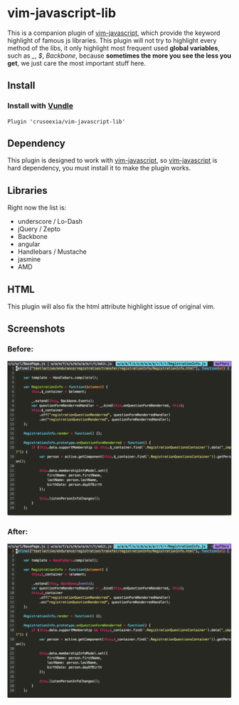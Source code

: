 vim-javascript-lib
==================

This is a companion plugin of [vim-javascript](https://github.com/pangloss/vim-javascript), which provide the keyword highlight of famous js libraries. This plugin will not try to highlight every method of the libs, it only highlight most frequent used __global variables__, such as *_*, *$*, *Backbone*, because __sometimes the more you see the less you get__, we just care the most important stuff here.

Install
-------

### Install with [Vundle](https://github.com/gmarik/Vundle.vim)

    Plugin 'crusoexia/vim-javascript-lib'

Dependency
----------

This plugin is designed to work with [vim-javascript](https://github.com/pangloss/vim-javascript), so [vim-javascript](https://github.com/pangloss/vim-javascript) is hard dependency, you must install it to make the plugin works.

Libraries
---------

Right now the list is:

* underscore / Lo-Dash
* jQuery / Zepto
* Backbone
* angular
* Handlebars / Mustache
* jasmine
* AMD

HTML
----

This plugin will also fix the html attribute highlight issue of original vim.

Screenshots
-----------

### Before:

![before](./screenshots/before.png)

### After:

![after](./screenshots/after.png)

